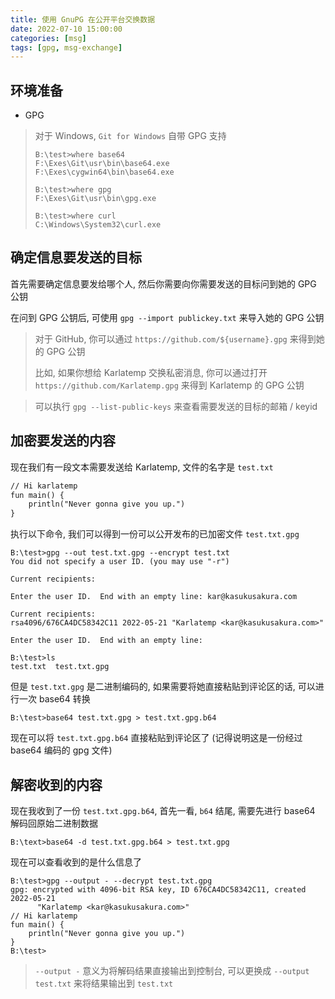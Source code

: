 ```yaml
---
title: 使用 GnuPG 在公开平台交换数据
date: 2022-07-10 15:00:00
categories: [msg]
tags: [gpg, msg-exchange]
---
```


## 环境准备

- GPG

> 对于 Windows, `Git for Windows` 自带 GPG 支持
>
> ```
> B:\test>where base64
> F:\Exes\Git\usr\bin\base64.exe
> F:\Exes\cygwin64\bin\base64.exe
>
> B:\test>where gpg
> F:\Exes\Git\usr\bin\gpg.exe
>
> B:\test>where curl
> C:\Windows\System32\curl.exe
> ```

## 确定信息要发送的目标

首先需要确定信息要发给哪个人, 然后你需要向你需要发送的目标问到她的 GPG 公钥

在问到 GPG 公钥后, 可使用 `gpg --import publickey.txt` 来导入她的 GPG 公钥

> 对于 GitHub, 你可以通过 `https://github.com/${username}.gpg` 来得到她的 GPG 公钥
>
> 比如, 如果你想给 Karlatemp 交换私密消息, 你可以通过打开 `https://github.com/Karlatemp.gpg` 来得到 Karlatemp 的 GPG 公钥

> 可以执行 `gpg --list-public-keys` 来查看需要发送的目标的邮箱 / keyid

## 加密要发送的内容

现在我们有一段文本需要发送给 Karlatemp, 文件的名字是 `test.txt`

```txt
// Hi karlatemp
fun main() {
    println("Never gonna give you up.")
}
```

执行以下命令, 我们可以得到一份可以公开发布的已加密文件 `test.txt.gpg`

```
B:\test>gpg --out test.txt.gpg --encrypt test.txt
You did not specify a user ID. (you may use "-r")

Current recipients:

Enter the user ID.  End with an empty line: kar@kasukusakura.com

Current recipients:
rsa4096/676CA4DC58342C11 2022-05-21 "Karlatemp <kar@kasukusakura.com>"

Enter the user ID.  End with an empty line:

B:\test>ls
test.txt  test.txt.gpg
```

但是 `test.txt.gpg` 是二进制编码的, 如果需要将她直接粘贴到评论区的话, 可以进行一次 base64 转换

```
B:\test>base64 test.txt.gpg > test.txt.gpg.b64

```

现在可以将 `test.txt.gpg.b64` 直接粘贴到评论区了 (记得说明这是一份经过 base64 编码的 gpg 文件)

## 解密收到的内容

现在我收到了一份 `test.txt.gpg.b64`, 首先一看, `b64` 结尾, 需要先进行 base64 解码回原始二进制数据

```
B:\text>base64 -d test.txt.gpg.b64 > test.txt.gpg
```

现在可以查看收到的是什么信息了

```
B:\test>gpg --output - --decrypt test.txt.gpg
gpg: encrypted with 4096-bit RSA key, ID 676CA4DC58342C11, created 2022-05-21
      "Karlatemp <kar@kasukusakura.com>"
// Hi karlatemp
fun main() {
    println("Never gonna give you up.")
}
B:\test>
```

> `--output -` 意义为将解码结果直接输出到控制台,
> 可以更换成 `--output test.txt` 来将结果输出到 `test.txt`
